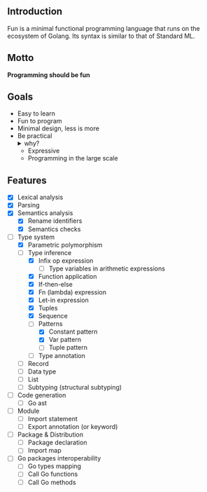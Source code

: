 ## Introduction
Fun is a minimal functional programming language that runs on the ecosystem of Golang. Its syntax is similar to that of Standard ML.

## Motto
**Programming should be fun**

## Goals
- Easy to learn
- Fun to program
- Minimal design, less is more
- Be practical <details><summary>why?</summary>A pure language is good for research, but an industrial language has to be practical to be widely used.</details>
  - Expressive
  - Programming in the large scale

## Features
- [x] Lexical analysis
- [x] Parsing
- [x] Semantics analysis
  - [x] Rename identifiers
  - [x] Semantics checks
- [ ] Type system
  - [x] Parametric polymorphism
  - [ ] Type inference
    - [x] Infix op expression
      - [ ] Type variables in arithmetic expressions
    - [x] Function application
    - [x] If-then-else
    - [x] Fn (lambda) expression
    - [x] Let-in expression
    - [x] Tuples
    - [x] Sequence
    - [ ] Patterns
      - [x] Constant pattern
      - [x] Var pattern
      - [ ] Tuple pattern
    - [ ] Type annotation
  - [ ] Record
  - [ ] Data type
  - [ ] List
  - [ ] Subtyping (structural subtyping)
- [ ] Code generation
  - [ ] Go ast
- [ ] Module
  - [ ] Import statement
  - [ ] Export annotation (or keyword)
- [ ] Package & Distribution
  - [ ] Package declaration
  - [ ] Import map
- [ ] Go packages interoperability
  - [ ] Go types mapping
  - [ ] Call Go functions
  - [ ] Call Go methods
